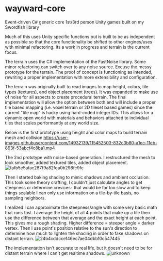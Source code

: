 # wayward-core
Event-driven C# generic core 1st/3rd person Unity games built on my Swordfish library

Much of this uses Unity specific functions but is built to be as independent as possible so that the core functionality be shifted to other engines/uses with minimal refactoring. Its a work in progress and terrain is the current focus.

The terrain uses the C# implementation of the FastNoise library. Some minor refactoring can switch over to any noise source.
Excuse the messy prototype for the terrain. The proof of concept is functioning as intended, rewriting a proper implementation with more extensibility and configuration.

The terrain was originally built to read images to map height, colors, tile types (textures), and object placement (trees). It was expanded to make use of noise for all aspects to create procedural terrain. The final implementation will allow the option between both and will include a proper tile based mapping (i.e. voxel terrain or 2D tileset based games) since the current "tile map" is hacky using hard-coded integer IDs. This allows for a dynamic open world with materials and behaviors attached to individual tiles that scales performantly at any world size.

Below is the first prototype using height and color maps to build terrain mesh and collision
https://user-images.githubusercontent.com/14932139/115452503-832c3b80-a1ec-11eb-893f-53abcf4c8ba1.mp4

The 2nd prototype with noise-based generation. I restructured the mesh to look smoother, added textured tiles, added object placement.
![fafb5e5afac287f9a82fea0b298fc9fc](https://user-images.githubusercontent.com/14932139/115452524-8a534980-a1ec-11eb-888c-e95b77a34e10.png)

Then I started baking shading to mimic shadows and ambient occlusion. This took some theory crafting, I couldn't just calculate angles to get steepness or determine crevices- that would be far too slow and to keep things scalable I can only use information on a tile-by-tile basis, no sampling neighbors. 

I realized I can approximate the steepness/angle with some very basic math that runs fast. I average the height of all 4 points that make up a tile then use the difference between that average and the exact height at each point. This gives me a rough shading. Higher difference = steeper angle = darker vertex. Then I use point's position relative to the sun's direction to determine how much to lighten the shading in order to fake shadows on distant terrain. 
![24b4cddcce146ec7ae04dbb10c547445](https://user-images.githubusercontent.com/14932139/115452651-afe05300-a1ec-11eb-9a64-3325d216f2b4.jpg)

The implementation isn't accurate to real life, but it doesn't need to be for distant terrain where I can't get realtime shadows.
![unknown](https://user-images.githubusercontent.com/14932139/115452609-a2c36400-a1ec-11eb-887b-aed6fab2f546.png)
